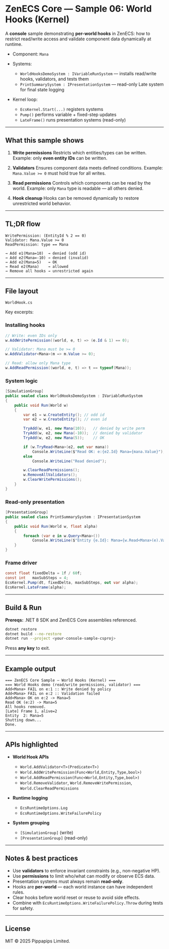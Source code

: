 # ZenECS Core — Sample 06: World Hooks (Kernel)

A **console** sample demonstrating **per-world hooks** in ZenECS:
how to restrict read/write access and validate component data dynamically at runtime.

* Component: `Mana`
* Systems:

    * `WorldHooksDemoSystem : IVariableRunSystem` — installs read/write hooks, validators, and tests them
    * `PrintSummarySystem : IPresentationSystem` — read-only Late system for final state logging
* Kernel loop:

    * `EcsKernel.Start(...)` registers systems
    * `Pump()` performs variable + fixed-step updates
    * `LateFrame()` runs presentation systems (read-only)

---

## What this sample shows

1. **Write permissions**
   Restricts which entities/types can be written.
   Example: only **even entity IDs** can be written.

2. **Validators**
   Ensures component data meets defined conditions.
   Example: `Mana.Value >= 0` must hold true for all writes.

3. **Read permissions**
   Controls which components can be read by the world.
   Example: only `Mana` type is readable — all others denied.

4. **Hook cleanup**
   Hooks can be removed dynamically to restore unrestricted world behavior.

---

## TL;DR flow

```
WritePermission: (EntityId % 2 == 0)
Validator: Mana.Value >= 0
ReadPermission: type == Mana

→ Add e1(Mana=10)  → denied (odd id)
→ Add e2(Mana=-10) → denied (invalid)
→ Add e2(Mana=5)   → OK
→ Read e2(Mana)    → allowed
→ Remove all hooks → unrestricted again
```

---

## File layout

```
WorldHook.cs
```

Key excerpts:

### Installing hooks

```csharp
// Write: even IDs only
w.AddWritePermission((world, e, t) => (e.Id & 1) == 0);

// Validator: Mana must be >= 0
w.AddValidator<Mana>(m => m.Value >= 0);

// Read: allow only Mana type
w.AddReadPermission((world, e, t) => t == typeof(Mana));
```

### System logic

```csharp
[SimulationGroup]
public sealed class WorldHooksDemoSystem : IVariableRunSystem
{
    public void Run(World w)
    {
        var e1 = w.CreateEntity(); // odd id
        var e2 = w.CreateEntity(); // even id

        TryAdd(w, e1, new Mana(10));   // denied by write perm
        TryAdd(w, e2, new Mana(-10));  // denied by validator
        TryAdd(w, e2, new Mana(5));    // OK

        if (w.TryRead<Mana>(e2, out var mana))
            Console.WriteLine($"Read OK: e:{e2.Id} Mana={mana.Value}");
        else
            Console.WriteLine("Read denied");

        w.ClearReadPermissions();
        w.RemoveAllValidators();
        w.ClearWritePermissions();
    }
}
```

### Read-only presentation

```csharp
[PresentationGroup]
public sealed class PrintSummarySystem : IPresentationSystem
{
    public void Run(World w, float alpha)
    {
        foreach (var e in w.Query<Mana>())
            Console.WriteLine($"Entity {e.Id}: Mana={w.Read<Mana>(e).Value}");
    }
}
```

### Frame driver

```csharp
const float fixedDelta = 1f / 60f;
const int   maxSubSteps = 4;
EcsKernel.Pump(dt, fixedDelta, maxSubSteps, out var alpha);
EcsKernel.LateFrame(alpha);
```

---

## Build & Run

**Prereqs:** .NET 8 SDK and ZenECS Core assemblies referenced.

```bash
dotnet restore
dotnet build --no-restore
dotnet run --project <your-console-sample-csproj>
```

Press **any key** to exit.

---

## Example output

```
=== ZenECS Core Sample — World Hooks (Kernel) ===
=== World Hooks demo (read/write permissions, validator) ===
Add<Mana> FAIL on e:1 :: Write denied by policy
Add<Mana> FAIL on e:2 :: Validation failed
Add<Mana> OK on e:2 -> Mana=5
Read OK (e:2) -> Mana=5
All hooks removed.
[Late] Frame 1, alive=2
Entity  2: Mana=5
Shutting down...
Done.
```

---

## APIs highlighted

* **World Hook APIs**

    * `World.AddValidator<T>(Predicate<T>)`
    * `World.AddWritePermission(Func<World,Entity,Type,bool>)`
    * `World.AddReadPermission(Func<World,Entity,Type,bool>)`
    * `World.RemoveValidator`, `World.RemoveWritePermission`, `World.ClearReadPermissions`
* **Runtime logging**

    * `EcsRuntimeOptions.Log`
    * `EcsRuntimeOptions.WriteFailurePolicy`
* **System grouping**

    * `[SimulationGroup]` (write)
    * `[PresentationGroup]` (read-only)

---

## Notes & best practices

* Use **validators** to enforce invariant constraints (e.g., non-negative HP).
* Use **permissions** to limit who/what can modify or observe ECS data.
* Presentation systems must always remain **read-only**.
* Hooks are **per-world** — each world instance can have independent rules.
* Clear hooks before world reset or reuse to avoid side effects.
* Combine with `EcsRuntimeOptions.WriteFailurePolicy.Throw` during tests for safety.

---

## License

MIT © 2025 Pippapips Limited.
